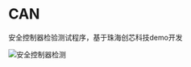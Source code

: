 # CAN
 安全控制器检验测试程序，基于珠海创芯科技demo开发
 
 ![安全控制器检测](https://github.com/houyawei-NO1/houyawei-NO1/CAN/%E8%AE%BE%E8%AE%A1%E5%9B%BE.jpg)
